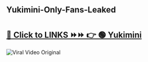 
 ## Yukimini-Only-Fans-Leaked

# <h2><a href="https://clipsfans.com/Yukimini&ref=git">🔗 Click to LINKS ⏩⏩ 👉 🟢 Yukimini </a></h2>

<a href="https://clipsfans.com/Yukimini&ref=git" rel="nofollow" data-target="animated-image.originalLink"><img src="https://i.ibb.co.com/xMMVF88/686577567.gif" alt="Viral Video Original" style="max-width: 100%; display: inline-block;" data-target="animated-image.originalImage"></a>
